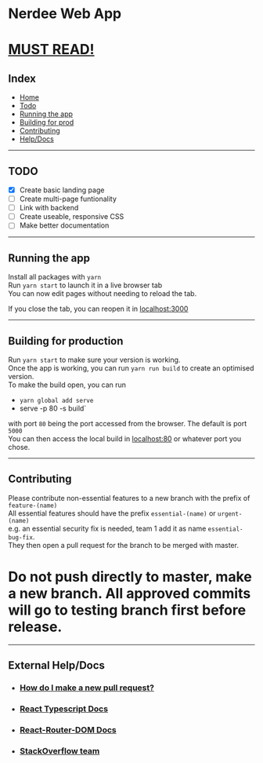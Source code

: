# Nerdee Web App

# <u><b>MUST READ!</b></u>

<a id="home"></a>
## Index
- [Home](#home)
- [Todo](#todo)
- [Running the app](#running)
- [Building for prod](#building)
- [Contributing](#cont)
- [Help/Docs](#help)

---
<a id="todo"></a>
## TODO
- [X] Create basic landing page
- [ ] Create multi-page funtionality
- [ ] Link with backend
- [ ] Create useable, responsive CSS
- [ ] Make better documentation

---
<a id="running"></a>
## Running the app
Install all packages with `yarn`  
Run `yarn start` to launch it in a live browser tab  
You can now edit pages without needing to reload the tab.  
  
If you close the tab, you can reopen it in [localhost:3000](http://localhost:3000)

---
<a id="building"></a>
## Building for production
Run `yarn start` to make sure your version is working.  
Once the app is working, you can run `yarn run build` to create an optimised version.  
To make the build open, you can run
- `yarn global add serve`
- serve -p 80 -s build`  

with port `80` being the port accessed from the browser. The default is port `5000`  
You can then access the local build in [localhost:80](http://localhost:80/) or whatever port you chose.

---
<a id="cont"></a>
## Contributing
Please contribute non-essential features to a new branch with the prefix of `feature-(name)`  
All essential features should have the prefix `essential-(name)` or `urgent-(name)`  
e.g. an essential security fix is needed, team 1 add it as name `essential-bug-fix`. \
They then open a pull request for the branch to be merged with master.  

# Do not push directly to master, make a new branch. All approved commits will go to testing branch first before release.

---
<a id="help"></a>
## External Help/Docs
- ### [How do I make a new pull request?](https://opensource.com/article/19/7/create-pull-request-github)
- ### [React Typescript Docs](https://www.typescriptlang.org/docs/handbook/react.html)
- ### [React-Router-DOM Docs](https://reactrouter.com/web/api/)
- ### [StackOverflow team](https://stackoverflow.com/c/nerdee-devs/)